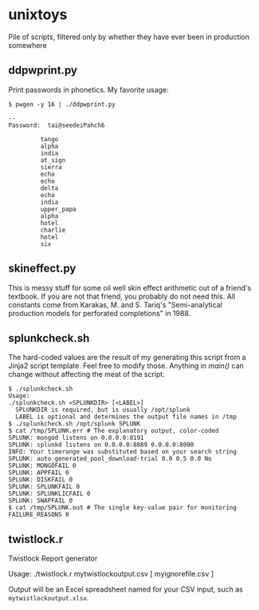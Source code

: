 # unixtoys
Pile of scripts, filtered only by whether they have ever been in production somewhere

## ddpwprint.py
Print passwords in phonetics.  My favorite usage:
```
$ pwgen -y 16 | ./ddpwprint.py

--
Password:  tai@seedeiPahch6

         tango
         alpha
         india
         at_sign
         sierra
         echo
         echo
         delta
         echo
         india
         upper_papa
         alpha
         hotel
         charlie
         hotel
         six
```

## skineffect.py
This is messy stuff for some oil well skin effect arithmetic out of a friend's textbook.  If you are not that friend, you probably do not need this.
All constants come from Karakas, M. and S. Tariq's "Semi-analytical production models for perforated completions" in 1988.

## splunkcheck.sh
The hard-coded values are the result of my generating this script from a Jinja2 script template.  Feel free to modify those.
Anything in *main()* can change without affecting the meat of the script.

```
$ ./splunkcheck.sh
Usage:
./splunkcheck.sh <SPLUNKDIR> [<LABEL>]
  SPLUNKDIR is required, but is usually /opt/splunk
  LABEL is optional and determines the output file names in /tmp
$ ./splunkcheck.sh /opt/splunk SPLUNK
$ cat /tmp/SPLUNK.err # The explanatory output, color-coded
SPLUNK: mongod listens on 0.0.0.0:8191
SPLUNK: splunkd listens on 0.0.0.0:8089 0.0.0.0:8000
INFO: Your timerange was substituted based on your search string
SPLUNK: auto_generated_pool_download-trial 0.0 0.5 0.0 No
SPLUNK: MONGOFAIL 0
SPLUNK: APPFAIL 0
SPLUNK: DISKFAIL 0
SPLUNK: SPLUNKFAIL 0
SPLUNK: SPLUNKLICFAIL 0
SPLUNK: SWAPFAIL 0
$ cat /tmp/SPLUNK.out # The single key-value pair for monitoring
FAILURE_REASONS 0
```
## twistlock.r
Twistlock Report generator

Usage:
./twistlock.r mytwistlockoutput.csv [ myignorefile.csv ]

Output will be an Excel spreadsheet named for your CSV input, such as `mytwistlockoutput.xlsx`.
